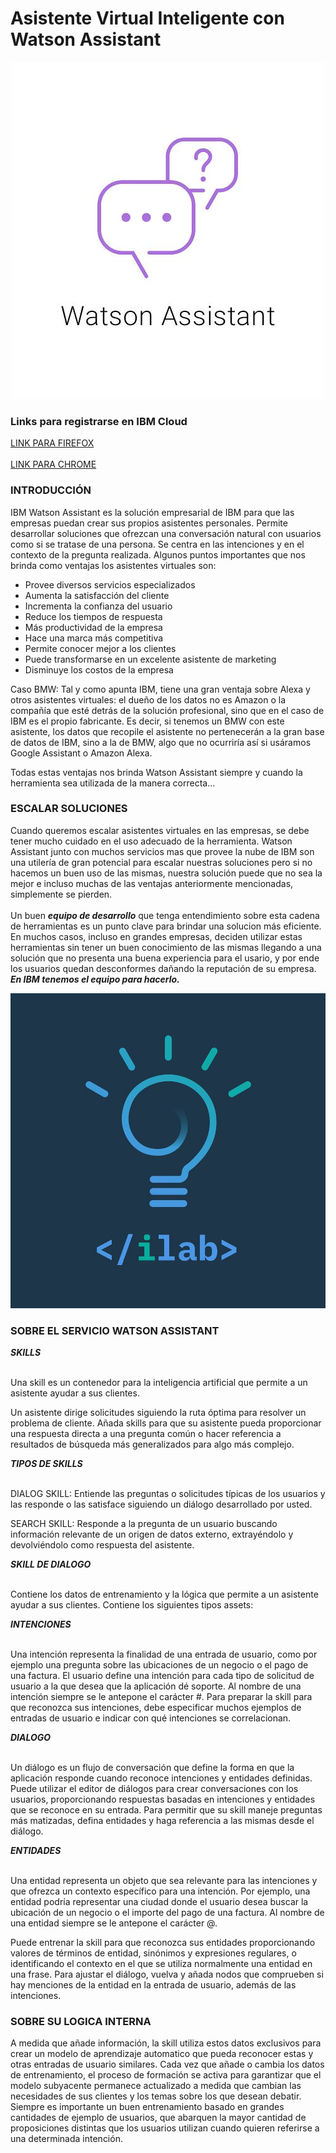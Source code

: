 # Asistente Virtual Inteligente con Watson Assistant

<div align="center"><img src="./WA.jpg"> </img></div>

### Links para registrarse en IBM Cloud

<a href="https://ibm.biz/Bdz9DT">LINK PARA FIREFOX</a> <br></br>
<a href="https://cloud.ibm.com/registration">LINK PARA CHROME</a>

### INTRODUCCIÓN

IBM Watson Assistant es la solución empresarial de IBM para que las empresas puedan crear sus propios asistentes personales.
Permite desarrollar soluciones que ofrezcan una conversación natural con usuarios como si se tratase de una persona. Se centra en las intenciones y en el contexto de la pregunta realizada.
Algunos puntos importantes que nos brinda como ventajas los asistentes virtuales son:
<ul>
  <li>Provee diversos servicios especializados</li>
  <li>Aumenta la satisfacción del cliente</li>
  <li>Incrementa la confianza del usuario</li>
  <li>Reduce los tiempos de respuesta</li>
  <li>Más productividad de la empresa</li>
  <li>Hace una marca más competitiva</li>
  <li>Permite conocer mejor a los clientes</li>
  <li>Puede transformarse en un excelente asistente de marketing</li>
  <li>Disminuye los costos de la empresa</li>
</ul> 

Caso BMW: Tal y como apunta IBM, tiene una gran ventaja sobre Alexa y otros asistentes virtuales: el dueño de los datos no es Amazon o la compañía que esté detrás de la solución profesional, sino que en el caso de IBM es el propio fabricante. Es decir, si tenemos un BMW con este asistente, los datos que recopile el asistente no pertenecerán a la gran base de datos de IBM, sino a la de BMW, algo que no ocurriría así si usáramos Google Assistant o Amazon Alexa.

Todas estas ventajas nos brinda Watson Assistant siempre y cuando la herramienta sea utilizada de la manera correcta...

### ESCALAR SOLUCIONES

Cuando queremos escalar asistentes virtuales en las empresas, se debe tener mucho cuidado en el uso adecuado de la herramienta. Watson Assistant junto con muchos servicios mas que provee la nube de IBM son una utilería de gran potencial para escalar nuestras soluciones pero si no hacemos un buen uso de las mismas, nuestra solución puede que no sea la mejor e incluso muchas de las ventajas anteriormente mencionadas, simplemente se pierden.<br></br>
  Un buen ***equipo de desarrollo*** que tenga entendimiento sobre esta cadena de herramientas es un punto clave para brindar una solucion más eficiente. En muchos casos, incluso en grandes empresas, deciden utilizar estas herramientas sin tener un buen conocimiento de las mismas llegando a una solución que no presenta una buena experiencia para el usario, y por ende los usuarios quedan desconformes dañando la reputación de su empresa.
***En IBM tenemos el equipo para hacerlo.***
  
 <div align="center" ><img src="./lab.jpg"> </img></div>

### SOBRE EL SERVICIO WATSON ASSISTANT

***SKILLS*** <br> </br>

Una skill es un contenedor para la inteligencia artificial que permite a un asistente ayudar a sus clientes.

Un asistente dirige solicitudes siguiendo la ruta óptima para resolver un problema de cliente. Añada skills para que su asistente pueda proporcionar una respuesta directa a una pregunta común o hacer referencia a resultados de búsqueda más generalizados para algo más complejo.

***TIPOS DE SKILLS***<br> </br>

DIALOG SKILL: Entiende las preguntas o solicitudes típicas de los usuarios y las responde o las satisface siguiendo un diálogo desarrollado por usted.

SEARCH SKILL: Responde a la pregunta de un usuario buscando información relevante de un origen de datos externo, extrayéndolo y devolviéndolo como respuesta del asistente.

***SKILL DE DIALOGO***<br> </br>

Contiene los datos de entrenamiento y la lógica que permite a un asistente ayudar a sus clientes. Contiene los siguientes tipos assets:

***INTENCIONES***<br> </br>

Una intención representa la finalidad de una entrada de usuario, como por ejemplo una pregunta sobre las ubicaciones de un negocio o el pago de una factura. El usuario define una intención para cada tipo de solicitud de usuario a la que desea que la aplicación dé soporte. Al nombre de una intención siempre se le antepone el carácter #. Para preparar la skill para que reconozca sus intenciones, debe especificar muchos ejemplos de entradas de usuario e indicar con qué intenciones se correlacionan.

***DIALOGO***<br> </br>

Un diálogo es un flujo de conversación que define la forma en que la aplicación responde cuando reconoce intenciones y entidades definidas. Puede utilizar el editor de diálogos para crear conversaciones con los usuarios, proporcionando respuestas basadas en intenciones y entidades que se reconoce en su entrada.
Para permitir que su skill maneje preguntas más matizadas, defina entidades y haga referencia a las mismas desde el diálogo.

***ENTIDADES***<br> </br>

 Una entidad representa un objeto que sea relevante para las intenciones y que ofrezca un contexto específico para una intención. Por ejemplo, una entidad podría representar una ciudad donde el usuario desea buscar la ubicación de un negocio o el importe del pago de una factura. Al nombre de una entidad siempre se le antepone el carácter @.

Puede entrenar la skill para que reconozca sus entidades proporcionando valores de términos de entidad, sinónimos y expresiones regulares, o identificando el contexto en el que se utiliza normalmente una entidad en una frase. Para ajustar el diálogo, vuelva y añada nodos que comprueben si hay menciones de la entidad en la entrada de usuario, además de las intenciones.

### SOBRE SU LOGICA INTERNA

A medida que añade información, la skill utiliza estos datos exclusivos para crear un modelo de aprendizaje automatico que pueda reconocer estas y otras entradas de usuario similares. Cada vez que añade o cambia los datos de entrenamiento, el proceso de formación se activa para garantizar que el modelo subyacente permanece actualizado a medida que cambian las necesidades de sus clientes y los temas sobre los que desean debatir. Siempre es importante un buen entrenamiento basado en grandes cantidades de ejemplo de usuarios, que abarquen la mayor cantidad de proposiciones distintas que los usuarios utilizan cuando quieren referirse a una determinada intención.
